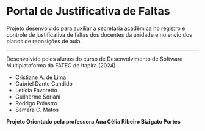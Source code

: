 # Portal de Justificativa de Faltas
Projeto desenvolvido para auxiliar a secretaria acadêmica no registro e controle de justificativa de faltas dos docentes da unidade e no envio dos planos de reposições de aula.
___
Desenvolvido pelos alunos do curso de Desenvolvimento de Software Multiplataforma da FATEC de Itapira (2024)
- Cristiane A. de Lima
- Gabriel Dante Candido
- Letícia Favoretto
- Guilherme Soriani
- Rodrigo Polastro
- Samara C. Matos

**Projeto Orientado pela professora Ana Célia Ribeiro Bizigato Portes**
